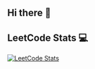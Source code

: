 ## Hi there 👋

<!--
**manavisharma14/manavisharma14** is a ✨ _special_ ✨ repository because its `README.md` (this file) appears on your GitHub profile.

Here are some ideas to get you started:

- 🔭 I’m currently working on ...
- 🌱 I’m currently learning ...
- 👯 I’m looking to collaborate on ...
- 🤔 I’m looking for help with ...
- 💬 Ask me about ...
- 📫 How to reach me: ...
- 😄 Pronouns: ...
- ⚡ Fun fact: ...
-->

## LeetCode Stats 💻

[![LeetCode Stats](https://leetcard.jacoblin.cool/{manavisharma14?ext=heatmap)](https://leetcode.com/manavisharma14/)

